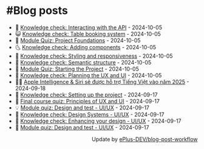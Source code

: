 # #Blog posts
<!-- BLOG-POST-LIST:START -->
- 🧰 [Knowledge check: Interacting with the API](https://eplus.dev/knowledge-check-interacting-with-the-api) - 2024-10-05
- 😺 [Knowledge check: Table booking system](https://eplus.dev/knowledge-check-table-booking-system) - 2024-10-05
- 🗽 [Module Quiz: Project Foundations](https://eplus.dev/module-quiz-project-foundations) - 2024-10-05
- 🌜 [Knowledge check: Adding components](https://eplus.dev/knowledge-check-adding-components) - 2024-10-05
- 📝 [Knowledge check: Styling and responsiveness](https://eplus.dev/knowledge-check-styling-and-responsiveness) - 2024-10-05
- 🚀 [Knowledge check: Semantic structure](https://eplus.dev/knowledge-check-semantic-structure) - 2024-10-05
- 💼 [Module Quiz: Starting the Project](https://eplus.dev/module-quiz-starting-the-project) - 2024-10-05
- 🦣 [Knowledge check: Planning the UX and UI](https://eplus.dev/knowledge-check-planning-the-ux-and-ui) - 2024-10-05
- 👨‍🏫 [Apple Intelligence &amp; Siri sẽ được hỗ trợ Tiếng Việt vào năm 2025](https://eplus.dev/apple-intelligence-siri-se-duoc-ho-tro-tieng-viet-vao-nam-2025) - 2024-09-18
- 🔭 [Knowledge check: Setting up the project](https://eplus.dev/knowledge-check-setting-up-the-project) - 2024-09-17
- 🤡 [Final course quiz: Principles of UX and UI](https://eplus.dev/final-course-quiz-principles-of-ux-and-ui) - 2024-09-17
- 💡 [Module quiz: Design and test - UI/UX](https://eplus.dev/module-quiz-design-and-test-uiux-1) - 2024-09-17
- 🦣 [Knowledge check: Design Systems - UI/UX](https://eplus.dev/knowledge-check-design-systems-uiux) - 2024-09-17
- 💪 [Knowledge check: Enhancing your design - UI/UX](https://eplus.dev/knowledge-check-enhancing-your-design-uiux) - 2024-09-17
- 🤡 [Module quiz: Design and test - UI/UX](https://eplus.dev/module-quiz-design-and-test-uiux) - 2024-09-17<!-- BLOG-POST-LIST:END -->
<div align="right">
  Update by <a target="_blank"
    href="https://github.com/ePlus-DEV/blog-post-workflow">ePlus-DEV/blog-post-workflow</a>
</div>
